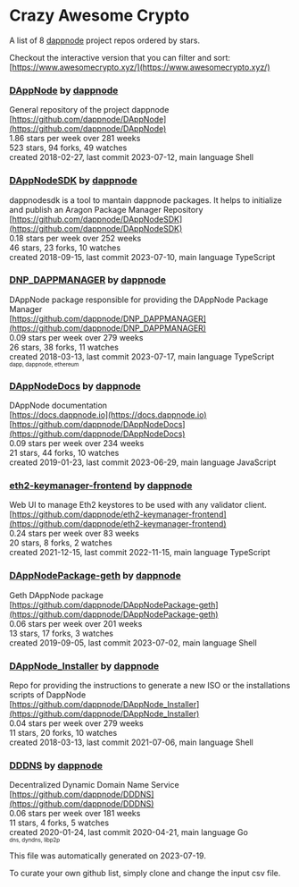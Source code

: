 # Crazy Awesome Crypto
A list of 8 [dappnode](https://github.com/dappnode) project repos ordered by stars.  

Checkout the interactive version that you can filter and sort: 
[https://www.awesomecrypto.xyz/](https://www.awesomecrypto.xyz/)  


### [DAppNode](https://github.com/dappnode/DAppNode) by [dappnode](https://github.com/dappnode)  
General repository of the project dappnode  
[https://github.com/dappnode/DAppNode](https://github.com/dappnode/DAppNode)  
1.86 stars per week over 281 weeks  
523 stars, 94 forks, 49 watches  
created 2018-02-27, last commit 2023-07-12, main language Shell  


### [DAppNodeSDK](https://github.com/dappnode/DAppNodeSDK) by [dappnode](https://github.com/dappnode)  
dappnodesdk is a tool to mantain dappnode packages. It helps to initialize and publish an Aragon Package Manager Repository  
[https://github.com/dappnode/DAppNodeSDK](https://github.com/dappnode/DAppNodeSDK)  
0.18 stars per week over 252 weeks  
46 stars, 23 forks, 10 watches  
created 2018-09-15, last commit 2023-07-10, main language TypeScript  


### [DNP_DAPPMANAGER](https://github.com/dappnode/DNP_DAPPMANAGER) by [dappnode](https://github.com/dappnode)  
DAppNode package responsible for providing the DAppNode Package Manager  
[https://github.com/dappnode/DNP_DAPPMANAGER](https://github.com/dappnode/DNP_DAPPMANAGER)  
0.09 stars per week over 279 weeks  
26 stars, 38 forks, 11 watches  
created 2018-03-13, last commit 2023-07-17, main language TypeScript  
<sub><sup>dapp, dappnode, ethereum</sup></sub>


### [DAppNodeDocs](https://github.com/dappnode/DAppNodeDocs) by [dappnode](https://github.com/dappnode)  
DAppNode documentation  
[https://docs.dappnode.io](https://docs.dappnode.io)  
[https://github.com/dappnode/DAppNodeDocs](https://github.com/dappnode/DAppNodeDocs)  
0.09 stars per week over 234 weeks  
21 stars, 44 forks, 10 watches  
created 2019-01-23, last commit 2023-06-29, main language JavaScript  


### [eth2-keymanager-frontend](https://github.com/dappnode/eth2-keymanager-frontend) by [dappnode](https://github.com/dappnode)  
Web UI to manage Eth2 keystores to be used with any validator client.  
[https://github.com/dappnode/eth2-keymanager-frontend](https://github.com/dappnode/eth2-keymanager-frontend)  
0.24 stars per week over 83 weeks  
20 stars, 8 forks, 2 watches  
created 2021-12-15, last commit 2022-11-15, main language TypeScript  


### [DAppNodePackage-geth](https://github.com/dappnode/DAppNodePackage-geth) by [dappnode](https://github.com/dappnode)  
Geth DAppNode package  
[https://github.com/dappnode/DAppNodePackage-geth](https://github.com/dappnode/DAppNodePackage-geth)  
0.06 stars per week over 201 weeks  
13 stars, 17 forks, 3 watches  
created 2019-09-05, last commit 2023-07-02, main language Shell  


### [DAppNode_Installer](https://github.com/dappnode/DAppNode_Installer) by [dappnode](https://github.com/dappnode)  
Repo for providing the instructions to generate a new ISO or the installations scripts of DappNode   
[https://github.com/dappnode/DAppNode_Installer](https://github.com/dappnode/DAppNode_Installer)  
0.04 stars per week over 279 weeks  
11 stars, 20 forks, 10 watches  
created 2018-03-13, last commit 2021-07-06, main language Shell  


### [DDDNS](https://github.com/dappnode/DDDNS) by [dappnode](https://github.com/dappnode)  
Decentralized Dynamic Domain Name Service  
[https://github.com/dappnode/DDDNS](https://github.com/dappnode/DDDNS)  
0.06 stars per week over 181 weeks  
11 stars, 4 forks, 5 watches  
created 2020-01-24, last commit 2020-04-21, main language Go  
<sub><sup>dns, dyndns, libp2p</sup></sub>


This file was automatically generated on 2023-07-19.  

To curate your own github list, simply clone and change the input csv file.  